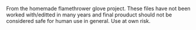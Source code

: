 From the homemade flamethrower glove project.
These files have not been worked with/editted in many years and final prouduct should not be considered safe for human use in general.
Use at own risk.
